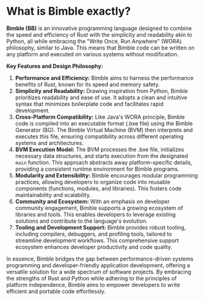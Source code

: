 # What is Bimble exactly?

**Bimble (BB)** is an innovative programming language designed to combine the speed and efficiency of Rust with the simplicity and readability akin to Python, all while embracing the "Write Once, Run Anywhere" (WORA) philosophy, similar to Java. This means that Bimble code can be written on any platform and executed on various systems without modification.

**Key Features and Design Philosophy:**

1. **Performance and Efficiency:** Bimble aims to harness the performance benefits of Rust, known for its speed and memory safety.
2. **Simplicity and Readability:** Drawing inspiration from Python, Bimble prioritizes readability and ease of use. It adopts a clean and intuitive syntax that minimizes boilerplate code and facilitates rapid development.
3. **Cross-Platform Compatibility:** Like Java's WORA principle, Bimble code is compiled into an executable format (.bxe file) using the Bimble Generator (BG). The Bimble Virtual Machine (BVM) then interprets and executes this file, ensuring compatibility across different operating systems and architectures.
4. **BVM Execution Model:** The BVM processes the .bxe file, initializes necessary data structures, and starts execution from the designated `main` function. This approach abstracts away platform-specific details, providing a consistent runtime environment for Bimble programs.
5. **Modularity and Extensibility:** Bimble encourages modular programming practices, allowing developers to organize code into reusable components (functions, modules, and libraries). This fosters code maintainability and scalability.
6. **Community and Ecosystem:** With an emphasis on developer community engagement, Bimble supports a growing ecosystem of libraries and tools. This enables developers to leverage existing solutions and contribute to the language's evolution.
7. **Tooling and Development Support:** Bimble provides robust tooling, including compilers, debuggers, and profiling tools, tailored to streamline development workflows. This comprehensive support ecosystem enhances developer productivity and code quality.

In essence, Bimble bridges the gap between performance-driven systems programming and developer-friendly application development, offering a versatile solution for a wide spectrum of software projects. By embracing the strengths of Rust and Python while adhering to the principles of platform independence, Bimble aims to empower developers to write efficient and portable code effortlessly.
